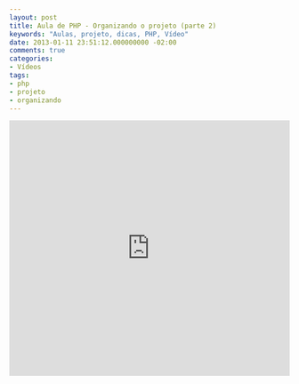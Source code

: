 ```yaml
---
layout: post
title: Aula de PHP - Organizando o projeto (parte 2)
keywords: "Aulas, projeto, dicas, PHP, Vídeo"
date: 2013-01-11 23:51:12.000000000 -02:00
comments: true
categories:
- Vídeos
tags:
- php
- projeto
- organizando
---
```


<div class="video-responsive">
  <iframe src="http://www.youtube.com/embed/wgYoVeVsGY8" height="460" width="100%" allowfullscreen="" frameborder="0"></iframe>
</div>
